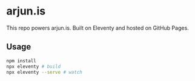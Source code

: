 # arjun.is

This repo powers arjun.is. Built on Eleventy and hosted on GitHub Pages.

## Usage

```bash
npm install
npx eleventy # build
npx eleventy --serve # watch
```

